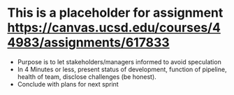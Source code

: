 # This is a placeholder for assignment https://canvas.ucsd.edu/courses/44983/assignments/617833
- Purpose is to let stakeholders/managers informed to avoid speculation
- In 4 Minutes or less, present status of development, function of pipeline, health of team, disclose challenges (be honest).
- Conclude with plans for next sprint
